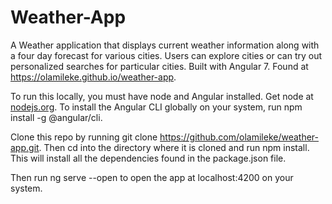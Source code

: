 # Weather-App
A Weather application that displays current weather information along with a four day forecast for various cities. Users can explore cities or can try out personalized searches for particular cities. Built with Angular 7. Found at https://olamileke.github.io/weather-app.

To run this locally, you must have node and Angular installed. Get node at <a href='https://nodejs.org'>nodejs.org</a>. To install the Angular CLI globally on your system, run npm install -g @angular/cli.

Clone this repo by running git clone https://github.com/olamileke/weather-app.git. Then cd into the directory where it is cloned and run npm install. This will install all the dependencies found in the package.json file. 

Then run ng serve --open to open the app at localhost:4200 on your system.
